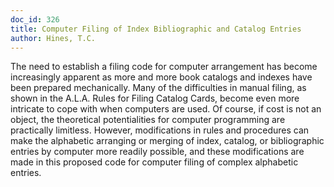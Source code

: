 ```yaml
---
doc_id: 326
title: Computer Filing of Index Bibliographic and Catalog Entries
author: Hines, T.C.
---
```


The need to establish a filing code for computer arrangement
has become increasingly apparent as more and more book
catalogs and indexes have been prepared mechanically.  Many
of the difficulties in manual filing, as shown in the A.L.A. Rules
for Filing Catalog Cards, become even more intricate to cope
with when computers are used.  Of course, if cost is not an
object, the theoretical potentialities for computer programming are
practically limitless.  However, modifications in rules and procedures
can make the alphabetic arranging or merging of index, catalog,
or bibliographic entries by computer more readily possible, and
these modifications are made in this proposed code for computer
filing of complex alphabetic entries.